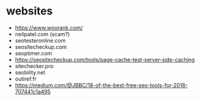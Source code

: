 # websites
- https://www.woorank.com/
- neilpatel.com (scam?)
- seotesteronline.com
- seositecheckup.com
- seoptimer.com
- https://seositecheckup.com/tools/page-cache-test-server-side-caching
- sitechecker.pro
- seobility.net
- outiref.fr
- https://medium.com/@JBBC/18-of-the-best-free-seo-tools-for-2018-707441c1a495

